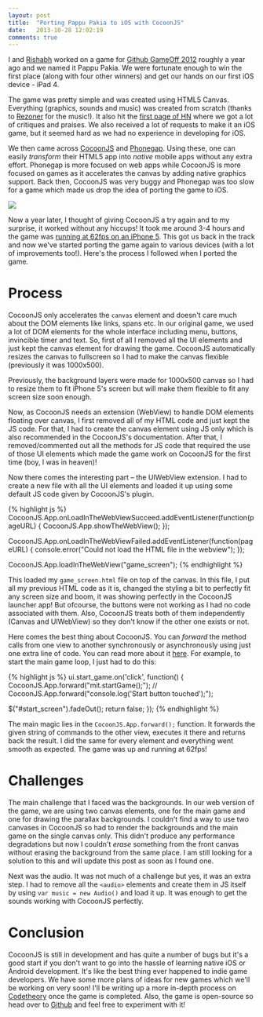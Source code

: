 ```yaml
---
layout: post
title:  "Porting Pappu Pakia to iOS with CocoonJS"
date:   2013-10-28 12:02:19
comments: true
---
```


I and [Rishabh][rishabhp] worked on a game for [Github GameOff 2012][gameoff] roughly a year ago and we named it Pappu Pakia.
We were fortunate enough to win the first place (along with four other winners) and get our hands on our first iOS device - iPad 4.

The game was pretty simple and was created using HTML5 Canvas. Everything (graphics, sounds and music) was created from scratch 
(thanks to [Rezoner][rezoner] for the music!). It also hit the [first page of HN][hnpost] where we got a lot of critiques and
praises. We also received a lot of requests to make it an iOS game, but it seemed hard as we had no experience in developing for iOS.

We then came across [CocoonJS][cocoonjs] and [Phonegap][phonegap]. Using these, one can easily _transform_ their HTML5 app into 
_native_ mobile apps without any extra effort. Phonegap is more focused on web apps while CocoonJS is more focused on games as it
accelerates the canvas by adding native graphics support. Back then, CocoonJS was very buggy and Phonegap was too slow for a game which made
us drop the idea of porting the game to iOS.

![](https://pbs.twimg.com/media/BXmI2-dCMAAf97Z.png)

Now a year later, I thought of giving CocoonJS a try again and to my surprise, it worked without any hiccups! It took me around 3-4 hours
and the game was [running at 62fps on an iPhone 5][mytweet]. This got us back in the track and now we've started porting the game again to 
various devices (with a lot of improvements too!). Here's the process I followed when I ported the game.

Process
=======

CocoonJS only accelerates the `canvas` element and doesn't care much about the DOM elements like links, spans etc. In our original
game, we used a lot of DOM elements for the whole interface including menu, buttons, invincible timer and text. So, first of all I 
removed all the UI elements and just kept the canvas element for drawing the game. CocoonJS automatically resizes the canvas to 
fullscreen so I had to make the canvas flexible (previously it was 1000x500). 

Previously, the background layers were made for 1000x500 canvas so I had to resize them to fit iPhone 5's screen but will make them
flexible to fit any screen size soon enough.

Now, as CocoonJS needs an extension (WebView) to handle DOM elements floating over canvas, I first removed all of my HTML code and just
kept the JS code. For that, I had to create the canvas element using JS only which is also recommended in the CocoonJS's documentation.
After that, I removed/commented out all the methods for JS code that required the use of those UI elements which made the game work on CocoonJS
for the first time (boy, I was in heaven)!

Now there comes the interesting part – the UIWebView extension. I had to create a new file with all the UI elements and loaded it up using some
default JS code given by CocoonJS's plugin.

{% highlight js %}
CocoonJS.App.onLoadInTheWebViewSucceed.addEventListener(function(pageURL) {
  CocoonJS.App.showTheWebView();
});

CocoonJS.App.onLoadInTheWebViewFailed.addEventListener(function(pageURL) {
  console.error("Could not load the HTML file in the webview");
});

CocoonJS.App.loadInTheWebView("game_screen");
{% endhighlight %}

This loaded my `game_screen.html` file on top of the canvas. In this file, I put all my previous HTML code as it is, changed the styling a bit
to perfectly fit any screen size and boom, it was showing perfectly in the CocoonJS launcher app! But ofcourse, the buttons were not working 
as I had no code associated with them. Also, CocoonJS treats both of them independently (Canvas and UIWebView) so they don't know if the other
one exists or not.

Here comes the best thing about CocoonJS. You can _forward_ the method calls from one view to another synchronously or asynchronously using just 
one extra line of code. You can read more about it [here][cocoonjsdoc]. For example, to start the main game loop, I just had to do this:

{% highlight js %}
ui.start_game.on('click', function() {
  CocoonJS.App.forward("mit.startGame();");
  // CocoonJS.App.forward("console.log('Start button touched');");

  $("#start_screen").fadeOut();
  return false;
});
{% endhighlight %}

The main magic lies in the `CocoonJS.App.forward();` function. It forwards the given string of commands to the other view, executes it there and 
returns back the result. I did the same for every element and everything went smooth as expected. The game was up and running at 62fps!

Challenges
==========

The main challenge that I faced was the backgrounds. In our web version of the game, we are using two canvas elements, one for the main game
and one for drawing the parallax backgrounds. I couldn't find a way to use two canvases in CocoonJS so had to render the backgrounds and the main
game on the single canvas only. This didn't produce any performance degradations but now I couldn't _erase_ something from the front canvas without
erasing the background from the same place. I am still looking for a solution to this and will update this post as soon as I found one.

Next was the audio. It was not much of a challenge but yes, it was an extra step. I had to remove all the `<audio>` elements and create them 
in JS itself by using `var music = new Audio()` and load it up. It was enough to get the sounds working with CocoonJS perfectly.


Conclusion
==========

CocoonJS is still in development and has quite a number of bugs but it's a good start if you don't want to go into the hassle of learning native iOS
or Android development. It's like the best thing ever happened to indie game developers. We have some more plans of ideas for new games which
we'll be working on very soon! I'll be writing up a more in-depth process on [Codetheory](http://codetheory.in) once the game is completed. 
Also, the game is open-source so head over to [Github](https://github.com/mindd-it/pappu-pakia/) and feel free to experiment with it! 


[rishabhp]:             http://twitter.com/_rishabhp
[rezoner]:              http://twitter.com/rezoner
[gameoff]:              https://github.com/github/game-off-2012
[hnpost]:               https://news.ycombinator.com/item?id=4853042
[cocoonjs]:             http://ludei.com/tech/cocoonjs
[phonegap]:             http://phonegap.com
[mytweet]:              https://twitter.com/kushsolitary/status/394496920426524672/
[cocoonjsdoc]:          http://wiki.ludei.com/cocoonjs:extensions:basic:webview